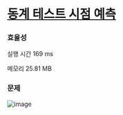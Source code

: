 # [동계 테스트 시점 예측](https://softeer.ai/practice/6281)

### 효율성
실행 시간 169 ms

메모리 25.81 MB

### 문제

![image](https://github.com/Dokuny/daily-algorithm/assets/87813831/4644ba26-d7fb-43b2-a93a-c00d6d849fec)
